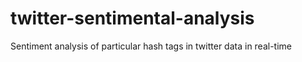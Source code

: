 # twitter-sentimental-analysis
Sentiment analysis of particular hash tags in twitter data in real-time

